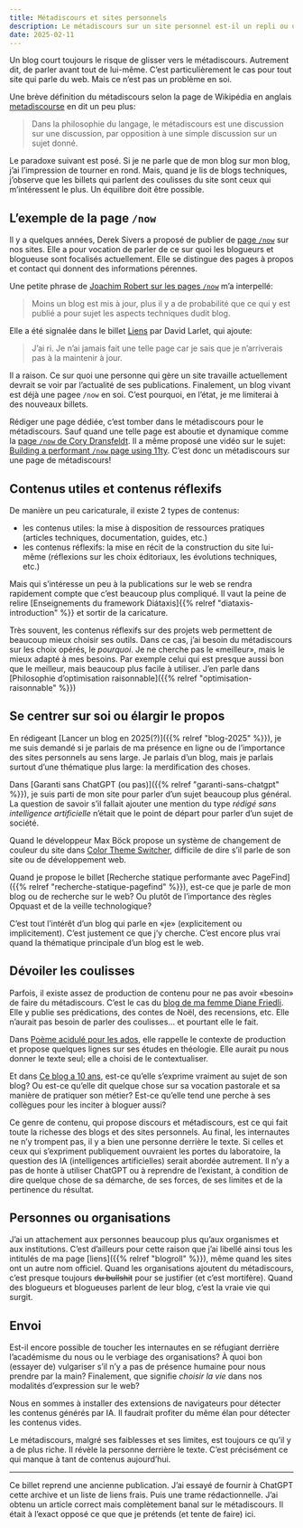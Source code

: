 ```yaml
---
title: Métadiscours et sites personnels
description: Le métadiscours sur un site personnel est-il un repli ou un levier pour un web plus humain? Plutôt qu’une faiblesse, il révèle la richesse des parcours et des choix.
date: 2025-02-11
---
```


Un blog court toujours le risque de glisser vers le métadiscours.
Autrement dit, de parler avant tout de lui-même.
C’est particulièrement le cas pour tout site qui parle du web.
Mais ce n’est pas un problème en soi.

Une brève définition du métadiscours selon la page de Wikipédia en anglais [metadiscourse](https://en.wikipedia.org/wiki/Metadiscourse) en dit un peu plus:

> Dans la philosophie du langage, le métadiscours est une discussion sur une discussion, par opposition à une simple discussion sur un sujet donné.

Le paradoxe suivant est posé.
Si je ne parle que de mon blog sur mon blog, j’ai l’impression de tourner en rond.
Mais, quand je lis de blogs techniques, j’observe que les billets qui parlent des coulisses du site sont ceux qui m’intéressent le plus.
Un équilibre doit être possible.

## L’exemple de la page `/now`

Il y a quelques années, Derek Sivers a proposé de publier de [page `/now`](https://nownownow.com/about) sur nos sites.
Elle a pour vocation de parler de ce sur quoi les blogueurs et blogueuse sont focalisés actuellement.
Elle se distingue des pages à propos et contact qui donnent des informations pérennes.

Une petite phrase de [Joachim Robert sur les pages `/now`](https://blog.professeurjoachim.com/billet/2024-01-14-ma-page-now-ou-plutot-en-ce-moment) m’a interpellé:

> Moins un blog est mis à jour, plus il y a de probabilité que ce qui y est publié a pour sujet les aspects techniques dudit blog.

Elle a été signalée dans le billet [Liens](https://larlet.fr/david/2024/01/08/) par David Larlet, qui ajoute:

> J’ai ri.
>Je n’ai jamais fait une telle page car je sais que je n’arriverais pas à la maintenir à jour.

Il a raison.
Ce sur quoi une personne qui gère un site travaille actuellement devrait se voir par l’actualité de ses publications.
Finalement, un blog vivant est déjà une pagee `/now` en soi.
C’est pourquoi, en l’état, je me limiterai à des nouveaux billets.

Rédiger une page dédiée, c’est tomber dans le métadiscours pour le métadiscours.
Sauf quand une telle page est aboutie et dynamique comme la [page `/now` de Cory Dransfeldt](https://www.coryd.dev/now).
Il a même proposé une vidéo sur le sujet: [Building a performant `/now` page using 11ty](https://www.youtube.com/watch?v=AzcFZJYEpnQ).
C’est donc un métadiscours sur une page de métadiscours!

## Contenus utiles et contenus réflexifs

De manière un peu caricaturale, il existe 2 types de contenus:

- les contenus utiles: la mise à disposition de ressources pratiques (articles techniques, documentation, guides, etc.)
- les contenus réflexifs: la mise en récit de la construction du site lui-même (réflexions sur les choix éditoriaux, les évolutions techniques, etc.)

Mais qui s’intéresse un peu à la publications sur le web se rendra rapidement compte que c’est beaucoup plus compliqué.
Il vaut la peine de relire [Enseignements du framework Diátaxis]{{% relref "diataxis-introduction" %}} et sortir de la caricature.

Très souvent, les contenus réflexifs sur des projets web permettent de beaucoup mieux choisir ses outils.
Dans ce cas, j’ai besoin du métadiscours sur les choix opérés, le *pourquoi*.
Je ne cherche pas le «meilleur», mais le mieux adapté à mes besoins.
Par exemple celui qui est presque aussi bon que le meilleur, mais beaucoup plus facile à utiliser.
J’en parle dans [Philosophie d’optimisation raisonnable]({{% relref "optimisation-raisonnable" %}})

## Se centrer sur soi ou élargir le propos

En rédigeant [Lancer un blog en 2025(?)]({{% relref "blog-2025" %}}), je me suis demandé si je parlais de ma présence en ligne ou de l’importance des sites personnels au sens large.
Je parlais d’un blog, mais je parlais surtout d’une thématique plus large: la merdification des choses.

Dans [Garanti sans ChatGPT (ou pas)]({{% relref "garanti-sans-chatgpt" %}}), je suis parti de mon site pour parler d’un sujet beaucoup plus général.
La question de savoir s’il fallait ajouter une mention du type *rédigé sans intelligence artificielle* n’était que le point de départ pour parler d’un sujet de société.

Quand le développeur Max Böck propose un système de changement de couleur du site dans [Color Theme Switcher](https://mxb.dev/blog/color-theme-switcher/), difficile de dire s’il parle de son site ou de développement web.

Quand je propose le billet [Recherche statique performante avec PageFind]({{% relref "recherche-statique-pagefind" %}}), est-ce que je parle de mon blog ou de recherche sur le web?
Ou plutôt de l’importance des règles Opquast et de la veille technologique?

C’est tout l’intérêt d’un blog qui parle en «je» (explicitement ou implicitement).
C’est justement ce que j’y cherche.
C’est encore plus vrai quand la thématique principale d’un blog est le web.

## Dévoiler les coulisses

Parfois, il existe assez de production de contenu pour ne pas avoir «besoin» de faire du métadiscours.
C’est le cas du [blog de ma femme Diane Friedli](https://dianefriedli.ch/).
Elle y publie ses prédications, des contes de Noël, des recensions, etc.
Elle n’aurait pas besoin de parler des coulisses... et pourtant elle le fait.

Dans [Poème acidulé pour les ados](https://dianefriedli.ch/poeme-acidule-ados/), elle rappelle le contexte de production et propose quelques lignes sur ses études en théologie.
Elle aurait pu nous donner le texte seul; elle a choisi de le contextualiser.

Et dans [Ce blog a 10 ans](https://dianefriedli.ch/ce-blog-a-10-ans/), est-ce qu’elle s’exprime vraiment au sujet de son blog?
Ou est-ce qu’elle dit quelque chose sur sa vocation pastorale et sa manière de pratiquer son métier?
Est-ce qu’elle tend une perche à ses collègues pour les inciter à bloguer aussi?

Ce genre de contenu, qui propose discours et métadiscours, est ce qui fait toute la richesse des blogs et des sites personnels.
Au final, les internautes ne n’y trompent pas, il y a bien une personne derrière le texte.
Si celles et ceux qui s’expriment publiquement ouvraient les portes du laboratoire, la question des IA (intelligences artificielles) serait abordée autrement.
Il n’y a pas de honte à utiliser ChatGPT ou à reprendre de l’existant, à condition de dire quelque chose de sa démarche, de ses forces, de ses limites et de la pertinence du résultat.

## Personnes ou organisations

J’ai un attachement aux personnes beaucoup plus qu’aux organismes et aux institutions.
C’est d’ailleurs pour cette raison que j’ai libellé ainsi tous les intitulés de ma page [liens]({{% relref "blogroll" %}}), même quand les sites ont un autre nom officiel.
Quand les organisations ajoutent du métadiscours, c’est presque toujours ~~du bullshit~~ pour se justifier (et c’est mortifère).
Quand des blogueurs et blogueuses parlent de leur blog, c’est la vraie vie qui surgit.

## Envoi

Est-il encore possible de toucher les internautes en se réfugiant derrière l’académisme du nous ou le verbiage des organisations?
À quoi bon (essayer de) vulgariser s’il n’y a pas de présence humaine pour nous prendre par la main?
Finalement, que signifie *choisir la vie* dans nos modalités d’expression sur le web?

Nous en sommes à installer des extensions de navigateurs pour détecter les contenus générés par IA.
Il faudrait profiter du même élan pour détecter les contenus vides.

Le métadiscours, malgré ses faiblesses et ses limites, est toujours ce qu’il y a de plus riche.
Il révèle la personne derrière le texte.
C’est précisément ce qui manque à tant de contenus aujourd’hui.

----

Ce billet reprend une ancienne publication.
J’ai essayé de fournir à ChatGPT cette archive et un liste de liens frais.
Puis une trame rédactionnelle.
J’ai obtenu un article correct mais complètement banal sur le métadiscours.
Il était à l’exact opposé ce que que je prétends (et tente de faire) ici.
